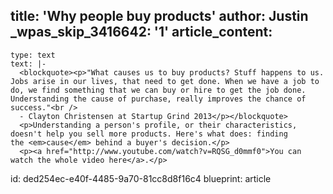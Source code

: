 title: 'Why people buy products'
author: Justin
_wpas_skip_3416642: '1'
article_content:
  -
    type: text
    text: |-
      <blockquote><p>"What causes us to buy products? Stuff happens to us. Jobs arise in our lives, that need to get done. When we have a job to do, we find something that we can buy or hire to get the job done. Understanding the cause of purchase, really improves the chance of success."<br />
      - Clayton Christensen at Startup Grind 2013</p></blockquote>
      <p>Understanding a person's profile, or their characteristics, doesn't help you sell more products. Here's what does: finding the <em>cause</em> behind a buyer's decision.</p>
      <p><a href="http://www.youtube.com/watch?v=RQSG_d0mmf0">You can watch the whole video here</a>.</p>
id: ded254ec-e40f-4485-9a70-81cc8d8f16c4
blueprint: article
